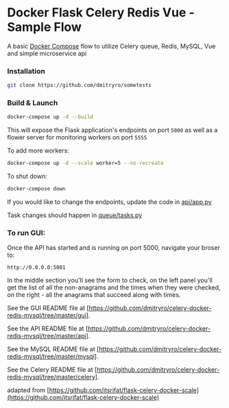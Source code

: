# Docker Flask Celery Redis Vue - Sample Flow

A basic [Docker Compose](https://docs.docker.com/compose/) flow to utilize
Celery queue, Redis, MySQL, Vue and simple microservice api

### Installation

```bash
git clone https://github.com/dmitryro/sometests
```

### Build & Launch

```bash
docker-compose up -d --build
```

This will expose the Flask application's endpoints on port `5000` as well as a flower server for monitoring workers on port `5555`

To add more workers:
```bash
docker-compose up -d --scale worker=5 --no-recreate
```

To shut down:

```bash
docker-compose down
```

If you would like to change the endpoints, update the code in [api/app.py](api/app.py)

Task changes should happen in [queue/tasks.py](celery-queue/tasks.py) 


### To run GUI:
Once the API has started and is running on port 5000, navigate your broser to:

```
http://0.0.0.0:5001
```

In the middle section you'll see the form to check, on the left panel
you'll get  the list of all the non-anagrams and the times when they were checked,
on the right - all the anagrams that succeed along with times.

See the GUI README file at
[https://github.com/dmitryro/celery-docker-redis-mysql/tree/master/gui].

See the API README file at
[https://github.com/dmitryro/celery-docker-redis-mysql/tree/master/api].

See the MySQL README file at
[https://github.com/dmitryro/celery-docker-redis-mysql/tree/master/mysql].

See the Celery README file at
[https://github.com/dmitryro/celery-docker-redis-mysql/tree/master/celery].


adapted from [https://github.com/itsrifat/flask-celery-docker-scale](https://github.com/itsrifat/flask-celery-docker-scale)
